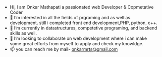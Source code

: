 - Hi, I am Onkar Mathapati a passionated web Developer & Copmetative Coder
- 👀 I’m interested in all the fields of prgraming and as well as development. still i completed front end development,PHP, python, c++.
- 🌱 I’m currently in datastructures, competetive programing, and backend skills as well.
- 💞️ I’m looking to collaborate on web development where i can make some great efforts from myself to apply and check my knowldge.
- 📫 you can reach me by mail- onkarmrts@gmail.com

<!---
onkarmathapati/onkarmathapati is a ✨ special ✨ repository because its `README.md` (this file) appears on your GitHub profile.
You can click the Preview link to take a look at your changes.
--->

